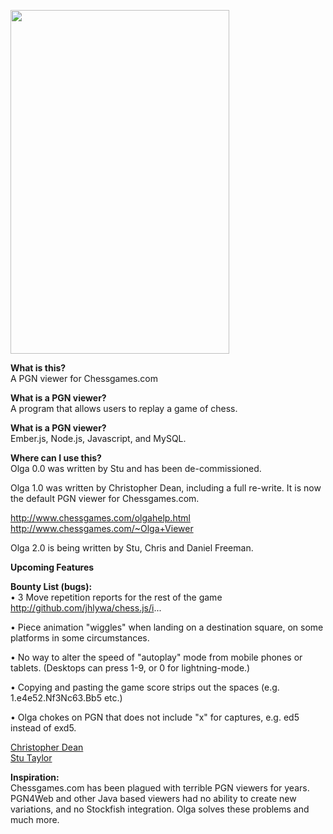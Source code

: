 <a href="url"><img src="https://github.com/OlgaOlga.png" height="550" width="350" ></a>

<b>What is this?</b><br />
A PGN viewer for Chessgames.com  <br />

<b>What is a PGN viewer?</b><br />
A program that allows users to replay a game of chess.  <br />

<b>What is a PGN viewer?</b><br />
Ember.js, Node.js, Javascript, and MySQL.

<b> Where can I use this? </b><br />
Olga 0.0 was written by Stu and has been de-commissioned.  

Olga 1.0 was written by Christopher Dean, including a full re-write.  It is now the default PGN viewer for Chessgames.com.

http://www.chessgames.com/olgahelp.html
http://www.chessgames.com/~Olga+Viewer

Olga 2.0 is being written by Stu, Chris and Daniel Freeman.  

<b>Upcoming Features</b><br />

<b>Bounty List (bugs):</b><br />
• 3 Move repetition reports for the rest of the game 
http://github.com/jhlywa/chess.js/i... 

• Piece animation "wiggles" when landing on a destination square, on some platforms in some circumstances.

• No way to alter the speed of "autoplay" mode from mobile phones or tablets. (Desktops can press 1-9, or 0 for lightning-mode.)

• Copying and pasting the game score strips out the spaces (e.g. 1.e4e52.Nf3Nc63.Bb5 etc.)

• Olga chokes on PGN that does not include "x" for captures, e.g. ed5 instead of exd5.

[Christopher Dean](https://github.com/Tpimp)<br />
[Stu Taylor](https://github.com/DrPumpkin)<br />

<b>Inspiration:</b><br />
Chessgames.com has been plagued with terrible PGN viewers for years.  PGN4Web and other Java based viewers had no ability to create new variations, and no Stockfish integration.  Olga solves these problems and much more.
